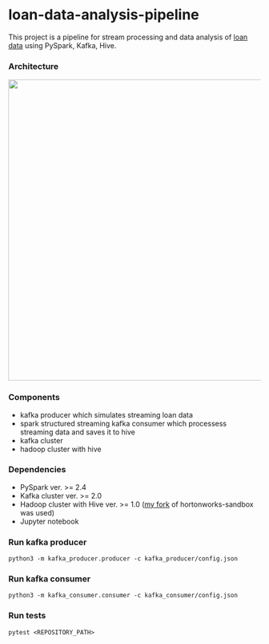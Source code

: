 # loan-data-analysis-pipeline

This project is a pipeline for stream processing and data analysis of [loan data](https://www.kaggle.com/wendykan/lending-club-loan-data) using PySpark, Kafka, Hive.


### Architecture
<img src="https://github.com/PiotrSobczak/loan-data-analysis-pipeline/blob/master/assets/architecture.png" width="600"></img>

### Components
- kafka producer which simulates streaming loan data
- spark structured streaming kafka consumer which processess streaming data and saves it to hive
- kafka cluster
- hadoop cluster with hive

### Dependencies
- PySpark ver. >= 2.4
- Kafka cluster ver. >= 2.0
- Hadoop cluster with Hive ver. >= 1.0 ([my fork](https://github.com/PiotrSobczak/hortonworks-sandbox-plus) of hortonworks-sandbox was used)
- Jupyter notebook


### Run kafka producer
```
python3 -m kafka_producer.producer -c kafka_producer/config.json
```

### Run kafka consumer
```
python3 -m kafka_consumer.consumer -c kafka_consumer/config.json
```

### Run tests
```
pytest <REPOSITORY_PATH>
```
